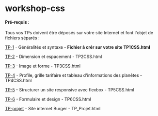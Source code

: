 # workshop-css

#### Pré-requis :
Tous vos TPs doivent être déposés sur votre site Internet et font l'objet de fichiers séparés : 

[TP-1](tp-1.md) - Généralités et syntaxe - **Fichier à crér sur votre site TP1CSS.html**  

[TP-2](tp-2.md) -  Dimension et espacement - TP2CSS.html  

[TP-3](tp-3/tp-3.md) - Image et forme - TP3CSS.html  

[TP-4](tp-4/tp-4.md) - Profile, grille tarifaire et tableau d'informations des planêtes - TP4CSS.html  

[TP-5](tp-5/tp-5.md) - Structurer un site responsive avec flexbox - TP5CSS.html  

[TP-6](tp-6/tp-6.md) - Formulaire et design - TP6CSS.html  

[TP-projet](tp-projet/tp-projet.md) - Site internet Burger - TP_Projet.html  
  
